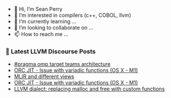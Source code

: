- 👋 Hi, I’m Sean Perry
- 👀 I’m interested in compilers (c++, COBOL, llvm)
- 🌱 I’m currently learning ...
- 💞️ I’m looking to collaborate on ...
- 📫 How to reach me ...

<!---
s66perry/s66perry is a ✨ special ✨ repository because its `README.md` (this file) appears on your GitHub profile.
You can click the Preview link to take a look at your changes.
--->
### 📕 Latest LLVM Discourse Posts

<!-- DISCOURSE-LLVM:START -->
- [#pragma omp target teams architecture](https://discourse.llvm.org/t/pragma-omp-target-teams-architecture/63450#post_4)
- [ORC JIT - Issue with variadic functions &lpar;OS X - M1&rpar;](https://discourse.llvm.org/t/orc-jit-issue-with-variadic-functions-os-x-m1/63487#post_2)
- [MLIR and different views](https://discourse.llvm.org/t/mlir-and-different-views/63436#post_5)
- [ORC JIT - Issue with variadic functions &lpar;OS X - M1&rpar;](https://discourse.llvm.org/t/orc-jit-issue-with-variadic-functions-os-x-m1/63487#post_1)
- [LLVM dialect: replacing malloc and free with custom functions](https://discourse.llvm.org/t/llvm-dialect-replacing-malloc-and-free-with-custom-functions/63481#post_3)
<!-- DISCOURSE-LLVM:END -->
